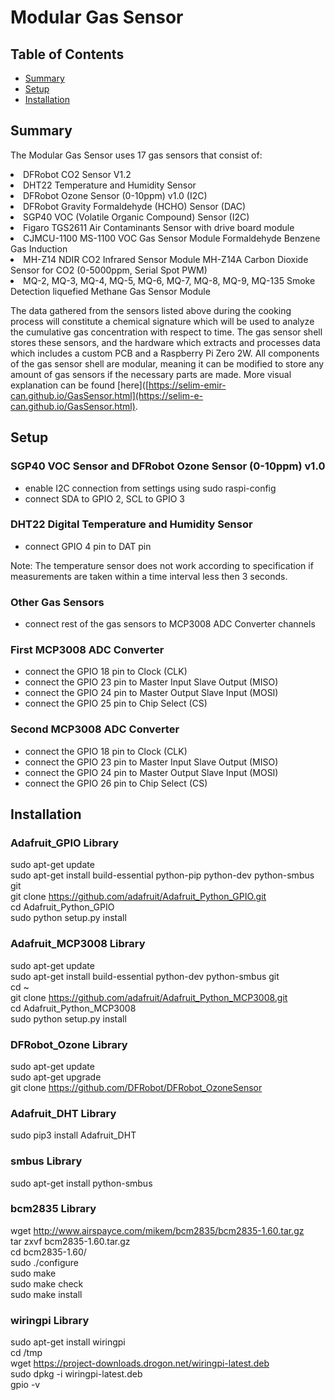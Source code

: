 # Modular Gas Sensor

## Table of Contents
* [Summary](#Summary)
* [Setup](#Setup)
* [Installation](#Installation)


## Summary
The Modular Gas Sensor uses 17 gas sensors that consist of:
<li>DFRobot CO2 Sensor V1.2</li>
<li>DHT22 Temperature and Humidity Sensor</li>
<li>DFRobot Ozone Sensor (0-10ppm) v1.0 (I2C)</li>
<li>DFRobot Gravity Formaldehyde (HCHO) Sensor (DAC)</li>
<li>SGP40 VOC (Volatile Organic Compound) Sensor (I2C)</li>
<li>Figaro TGS2611 Air Contaminants Sensor with drive board module</li>
<li>CJMCU-1100 MS-1100 VOC Gas Sensor Module Formaldehyde Benzene Gas Induction</li>
<li>MH-Z14 NDIR CO2 Infrared Sensor Module MH-Z14A Carbon Dioxide Sensor for CO2 (0-5000ppm, Serial Spot PWM)</li>
<li>MQ-2, MQ-3, MQ-4, MQ-5, MQ-6, MQ-7, MQ-8, MQ-9, MQ-135 Smoke Detection liquefied Methane Gas Sensor Module</li>

The data gathered from the sensors listed above during the cooking process will constitute a chemical signature which will be used to analyze the cumulative gas concentration with respect to time. The gas sensor shell stores these sensors, and the hardware which extracts and processes data which includes a custom PCB and a Raspberry Pi Zero 2W. All components of the gas sensor shell are modular, meaning it can be modified to store any amount of gas sensors if the necessary parts are made. More visual explanation can be found [here]([https://selim-emir-can.github.io/GasSensor.html](https://selim-e-can.github.io/GasSensor.html).

## Setup

### SGP40 VOC Sensor and DFRobot Ozone Sensor (0-10ppm) v1.0
* enable I2C connection from settings using sudo raspi-config
* connect SDA to GPIO 2, SCL to GPIO 3

### DHT22 Digital Temperature and Humidity Sensor
* connect GPIO 4 pin to DAT pin

Note: The temperature sensor does not work according to specification if measurements are taken within a time interval less then 3 seconds.

### Other Gas Sensors
* connect rest of the gas sensors to MCP3008 ADC Converter channels

### First MCP3008 ADC Converter
* connect the GPIO 18 pin to Clock (CLK)
* connect the GPIO 23 pin to Master Input Slave Output (MISO)
* connect the GPIO 24 pin to Master Output Slave Input (MOSI)
* connect the GPIO 25 pin to Chip Select (CS)

### Second MCP3008 ADC Converter
* connect the GPIO 18 pin to Clock (CLK)
* connect the GPIO 23 pin to Master Input Slave Output (MISO)
* connect the GPIO 24 pin to Master Output Slave Input (MOSI)
* connect the GPIO 26 pin to Chip Select (CS)

## Installation
### Adafruit_GPIO Library
sudo apt-get update <br />
sudo apt-get install build-essential python-pip python-dev python-smbus git <br />
git clone https://github.com/adafruit/Adafruit_Python_GPIO.git <br />
cd Adafruit_Python_GPIO <br />
sudo python setup.py install <br />

### Adafruit_MCP3008 Library
sudo apt-get update <br />
sudo apt-get install build-essential python-dev python-smbus git <br />
cd ~ <br />
git clone https://github.com/adafruit/Adafruit_Python_MCP3008.git <br />
cd Adafruit_Python_MCP3008 <br />
sudo python setup.py install <br />

### DFRobot_Ozone Library
sudo apt-get update <br />
sudo apt-get upgrade <br />
git clone https://github.com/DFRobot/DFRobot_OzoneSensor <br />

### Adafruit_DHT Library
sudo pip3 install Adafruit_DHT

### smbus Library
sudo apt-get install python-smbus

### bcm2835 Library
wget http://www.airspayce.com/mikem/bcm2835/bcm2835-1.60.tar.gz <br />
tar zxvf bcm2835-1.60.tar.gz <br />
cd bcm2835-1.60/ <br />
sudo ./configure <br />
sudo make <br />
sudo make check <br />
sudo make install <br />

### wiringpi Library
sudo apt-get install wiringpi <br />
cd /tmp <br />
wget https://project-downloads.drogon.net/wiringpi-latest.deb <br />
sudo dpkg -i wiringpi-latest.deb <br />
gpio -v <br />
